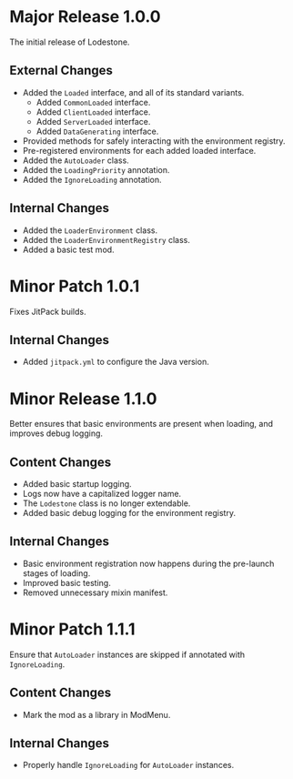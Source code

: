 # Major Release 1.0.0

The initial release of Lodestone.

## External Changes

- Added the `Loaded` interface, and all of its standard variants.
    - Added `CommonLoaded` interface.
    - Added `ClientLoaded` interface.
    - Added `ServerLoaded` interface.
    - Added `DataGenerating` interface.
- Provided methods for safely interacting with the environment registry.
- Pre-registered environments for each added loaded interface.
- Added the `AutoLoader` class.
- Added the `LoadingPriority` annotation.
- Added the `IgnoreLoading` annotation.

## Internal Changes

- Added the `LoaderEnvironment` class.
- Added the `LoaderEnvironmentRegistry` class.
- Added a basic test mod.

# Minor Patch 1.0.1

Fixes JitPack builds.

## Internal Changes

- Added `jitpack.yml` to configure the Java version.

# Minor Release 1.1.0

Better ensures that basic environments are present when loading, and improves debug logging.

## Content Changes

- Added basic startup logging.
- Logs now have a capitalized logger name.
- The `Lodestone` class is no longer extendable.
- Added basic debug logging for the environment registry.

## Internal Changes

- Basic environment registration now happens during the pre-launch stages of loading.
- Improved basic testing.
- Removed unnecessary mixin manifest.

# Minor Patch 1.1.1

Ensure that `AutoLoader` instances are skipped if annotated with `IgnoreLoading`.

## Content Changes

- Mark the mod as a library in ModMenu.

## Internal Changes

- Properly handle `IgnoreLoading` for `AutoLoader` instances.
